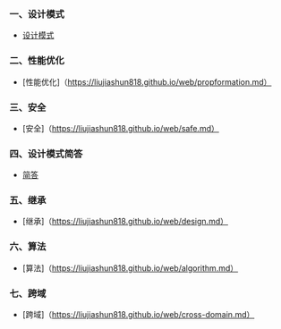 ### 一、设计模式 ###
  * [设计模式](https://liujiashun818.github.io/web/design.md)
### 二、性能优化 ###
  * [性能优化]（https://liujiashun818.github.io/web/propformation.md）
### 三、安全 ###
  * [安全]（https://liujiashun818.github.io/web/safe.md）
### 四、设计模式简答 ###
  * [简答](https://liujiashun818.github.io/web/design-summary.md)
### 五、继承 ###
  * [继承]（https://liujiashun818.github.io/web/design.md）
### 六、算法 ###
  * [算法]（https://liujiashun818.github.io/web/algorithm.md）
### 七、跨域 ###
  * [跨域]（https://liujiashun818.github.io/web/cross-domain.md）
